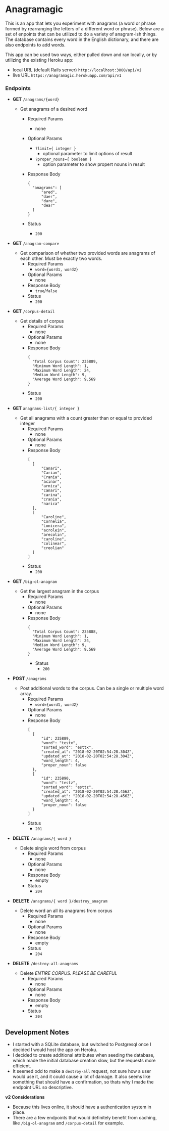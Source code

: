 # Anagramagic
This is an app that lets you experiment with anagrams (a word or phrase formed by rearranging the letters of a different word or phrase).
Below are a set of enpoints that can be utilized to do a variety of anagram-ish things. The database contains every word in the English dictionary, and there are also endpoints to add words.

This app can be used two ways, either pulled down and ran locally, or by utilizing the existing Heroku app:

- local URL (default Rails server) `http://localhost:3000/api/vi`
- live URL `https://anagramagic.herokuapp.com/api/v1`

### Endpoints
  - **GET** `/anagrams/{word}`
    - Get anagrams of a desired word
      - Required Params
        - none
      - Optional Params
        - `?limit={ integer }`
          - optional parameter to limit options of result
        - `?proper_nouns={ boolean }`
          - option parameter to show propert nouns in result
      - Response Body

        ```
        {
          "anagrams": [
              "ared",
              "daer",
              "dare",
              "dear"
          ]
        }
        ```
      - Status
        - `200`
  - **GET** `/anagram-compare`
    - Get comparison of whether two provided words are anagrams of each other. Must be exactly two words.
      - Required Params
        - `word={word1, word2}`
      - Optional Params
        - none
      - Response Body
        - `true`/`false`
      - Status
        - `200`
  - **GET** `/corpus-detail`
    - Get details of corpus
      - Required Params
        - none
      - Optional Params
        - none
      - Response Body
        ```
        {
          "Total Corpus Count": 235889,
          "Minimum Word Length": 1,
          "Maximum Word Length": 24,
          "Median Word Length": 9,
          "Average Word Length": 9.569
        }
        ```
      - Status
        - `200`
  - **GET** `anagrams-list/{ integer }`
    - Get all anagrams with a count greater than or equal to provided integer
      - Required Params
        - none
      - Optional Params
        - none
      - Response Body
        ```
        [
          [
              "Canari",
              "Carian",
              "Crania",
              "acinar",
              "arnica",
              "canari",
              "carina",
              "crania",
              "narica"
          ],
          [
              "Caroline",
              "Cornelia",
              "Lonicera",
              "acrolein",
              "arecolin",
              "caroline",
              "colinear",
              "creolian"
          ]
        ]
        ```
      - Status
        - `200`

  - **GET** `/big-ol-anagram`
    - Get the largest anagram in the corpus
      - Required Params
        - none
      - Optional Params
        - none
      - Response Body
        ```
        {
          "Total Corpus Count": 235888,
          "Minimum Word Length": 1,
          "Maximum Word Length": 24,
          "Median Word Length": 9,
          "Average Word Length": 9.569
        }
        ```
        - Status
          - `200`
  - **POST** `/anagrams`
    - Post additional words to the corpus. Can be a single or multiple word array.
      - Required Params
        - `word={word1, word2}`
      - Optional Params
        - none
      - Response Body
        ```
        [
          {
              "id": 235889,
              "word": "testx",
              "sorted_word": "esttx",
              "created_at": "2018-02-20T02:54:28.304Z",
              "updated_at": "2018-02-20T02:54:28.304Z",
              "word_length": 4,
              "proper_noun": false
          },
          {
              "id": 235890,
              "word": "testz",
              "sorted_word": "esttz",
              "created_at": "2018-02-20T02:54:28.456Z",
              "updated_at": "2018-02-20T02:54:28.456Z",
              "word_length": 4,
              "proper_noun": false
          }
        ]
        ```
      - Status
        - `201`
  - **DELETE** `/anagrams/{ word }`
    - Delete single word from corpus
      - Required Params
        - none
      - Optional Params
        - none
      - Response Body
        - empty
      - Status
        - `204`
  - **DELETE** `/anagrams/{ word }/destroy_anagram`
    - Delete word an all its anagrams from corpus
      - Required Params
        - none
      - Optional Params
        - none
      - Response Body
        - empty
      - Status
        - `204`
  - **DELETE** `/destroy-all-anagrams`
    - Delete _ENTIRE CORPUS. PLEASE BE CAREFUL_
      - Required Params
        - none
      - Optional Params
        - none
      - Response Body
        - empty
      - Status
        - `204`

## Development Notes
- I started with a SQLite database, but switched to Postgresql once I decided I would host the app on Heroku.
- I decided to create additional attributes when seeding the database, which made the initial database creation slow, but the requests more efficient.
- It seemed odd to make a `destroy-all` request, not sure how a user would use it, and it could cause a lot of damage. It also seems like something that should have a confirmation, so thats why I made the endpoint URL so descriptive.

**v2 Considerations**
  - Because this lives online, it should have a authentication system in place.
  - There are a few endpoints that would definitely benefit from caching, like `/big-ol-anagram` and `/corpus-detail` for example.
